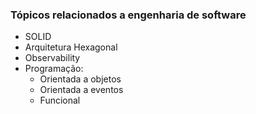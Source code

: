 ### Tópicos relacionados a engenharia de software

- SOLID
- Arquitetura Hexagonal
- Observability
- Programação:
    - Orientada a objetos
    - Orientada a eventos
    - Funcional
